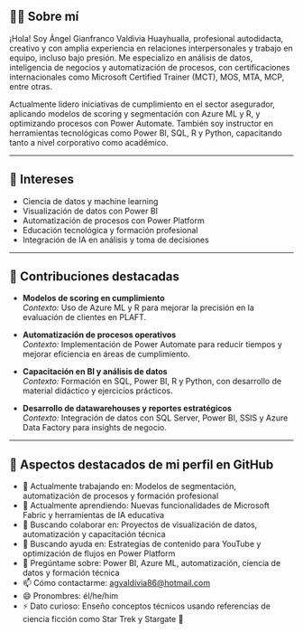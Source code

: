 

<!--
**Seriusaki/Seriusaki** is a ✨ _special_ ✨ repository because its `README.md` (this file) appears on your GitHub profile.

Here are some ideas to get you started:

- 🔭 I’m currently working on ...
- 🌱 I’m currently learning ...
- 👯 I’m looking to collaborate on ...
- 🤔 I’m looking for help with ...
- 💬 Ask me about ...
- 📫 How to reach me: ...
- 😄 Pronouns: ...
- ⚡ Fun fact: ...
-->

## 👨‍💻 Sobre mí

¡Hola! Soy Ángel Gianfranco Valdivia Huayhualla, profesional autodidacta, creativo y con amplia experiencia en relaciones interpersonales y trabajo en equipo, incluso bajo presión. Me especializo en análisis de datos, inteligencia de negocios y automatización de procesos, con certificaciones internacionales como Microsoft Certified Trainer (MCT), MOS, MTA, MCP, entre otras.

Actualmente lidero iniciativas de cumplimiento en el sector asegurador, aplicando modelos de scoring y segmentación con Azure ML y R, y optimizando procesos con Power Automate. También soy instructor en herramientas tecnológicas como Power BI, SQL, R y Python, capacitando tanto a nivel corporativo como académico.

---

## 🚀 Intereses

- Ciencia de datos y machine learning  
- Visualización de datos con Power BI  
- Automatización de procesos con Power Platform  
- Educación tecnológica y formación profesional  
- Integración de IA en análisis y toma de decisiones  

---


## 🌟 Contribuciones destacadas

- **Modelos de scoring en cumplimiento**  
  *Contexto:* Uso de Azure ML y R para mejorar la precisión en la evaluación de clientes en PLAFT.

- **Automatización de procesos operativos**  
  *Contexto:* Implementación de Power Automate para reducir tiempos y mejorar eficiencia en áreas de cumplimiento.

- **Capacitación en BI y análisis de datos**  
  *Contexto:* Formación en SQL, Power BI, R y Python, con desarrollo de material didáctico y ejercicios prácticos.

- **Desarrollo de datawarehouses y reportes estratégicos**  
  *Contexto:* Integración de datos con SQL Server, Power BI, SSIS y Azure Data Factory para insights de negocio.

---

## 📌 Aspectos destacados de mi perfil en GitHub

- 🔭 Actualmente trabajando en: Modelos de segmentación, automatización de procesos y formación profesional  
- 🌱 Actualmente aprendiendo: Nuevas funcionalidades de Microsoft Fabric y herramientas de IA educativa  
- 👯 Buscando colaborar en: Proyectos de visualización de datos, automatización y capacitación técnica  
- 🤔 Buscando ayuda en: Estrategias de contenido para YouTube y optimización de flujos en Power Platform  
- 💬 Pregúntame sobre: Power BI, Azure ML, automatización, ciencia de datos y formación técnica  
- 📫 Cómo contactarme: agvaldivia86@hotmail.com  
- 😄 Pronombres: él/he/him  
- ⚡ Dato curioso: Enseño conceptos técnicos usando referencias de ciencia ficción como Star Trek y Stargate 🚀

